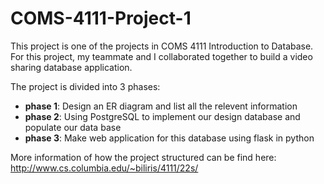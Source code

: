 # COMS-4111-Project-1

This project is one of the projects in COMS 4111 Introduction to Database. For this project, my teammate and I collaborated together to build a video sharing database application.

The project is divided into 3 phases:
- **phase 1**: Design an ER diagram and list all the relevent information
- **phase 2**: Using PostgreSQL to implement our design database and populate our data base
- **phase 3**: Make web application for this database using flask in python

More information of how the project structured can be find here: http://www.cs.columbia.edu/~biliris/4111/22s/
